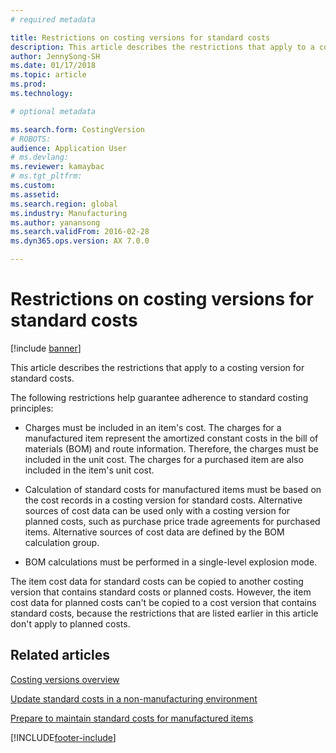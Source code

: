 ```yaml
---
# required metadata

title: Restrictions on costing versions for standard costs
description: This article describes the restrictions that apply to a costing version for standard costs. 
author: JennySong-SH
ms.date: 01/17/2018
ms.topic: article
ms.prod: 
ms.technology: 

# optional metadata

ms.search.form: CostingVersion
# ROBOTS: 
audience: Application User
# ms.devlang: 
ms.reviewer: kamaybac
# ms.tgt_pltfrm: 
ms.custom: 
ms.assetid: 
ms.search.region: global
ms.industry: Manufacturing 
ms.author: yanansong
ms.search.validFrom: 2016-02-28
ms.dyn365.ops.version: AX 7.0.0

---
```



#  Restrictions on costing versions for standard costs

[!include [banner](../includes/banner.md)]

This article describes the restrictions that apply to a costing version for standard costs. 

The following restrictions help guarantee adherence to standard costing principles:

-  Charges must be included in an item's cost. The charges for a manufactured item represent the amortized constant costs in the bill of materials (BOM) and route information. Therefore, the charges must be included in the unit cost. The charges for a purchased item are also included in the item's unit cost.

-  Calculation of standard costs for manufactured items must be based on the cost records in a costing version for standard costs. Alternative sources of cost data can be used only with a costing version for planned costs, such as purchase price trade agreements for purchased items. Alternative sources of cost data are defined by the BOM calculation group.

-  BOM calculations must be performed in a single-level explosion mode.

The item cost data for standard costs can be copied to another costing version that contains standard costs or planned costs. However, the item cost data for planned costs can't be copied to a cost version that contains standard costs, because the restrictions that are listed earlier in this article don't apply to planned costs.

## Related articles

[Costing versions overview](costing-versions.md)

[Update standard costs in a non-manufacturing environment](update-standard-costs-non-manufacturing-environment.md)

[Prepare to maintain standard costs for manufactured items](update-standard-costs-manufacturing-environment.md)



[!INCLUDE[footer-include](../../includes/footer-banner.md)]